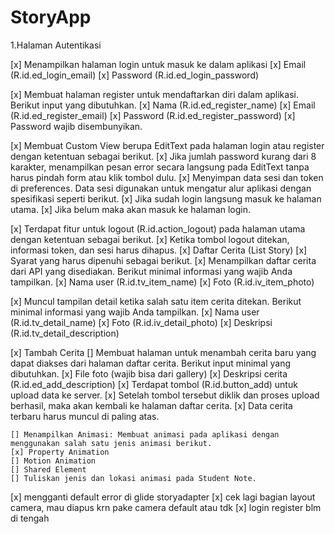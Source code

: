 # StoryApp
 
1.Halaman Autentikasi
 
[x] Menampilkan halaman login untuk masuk ke dalam aplikasi
    [x] Email (R.id.ed_login_email)
    [x] Password (R.id.ed_login_password)


[x] Membuat halaman register untuk mendaftarkan diri dalam aplikasi. Berikut input yang dibutuhkan.
    [x] Nama (R.id.ed_register_name)
    [x] Email (R.id.ed_register_email)
    [x] Password (R.id.ed_register_password)
    [x] Password wajib disembunyikan.
   
[x] Membuat Custom View berupa EditText pada halaman login atau register dengan ketentuan sebagai berikut.
    [x] Jika jumlah password kurang dari 8 karakter, menampilkan pesan error secara langsung pada EditText tanpa harus pindah form atau klik tombol dulu.
    [x] Menyimpan data sesi dan token di preferences. Data sesi digunakan untuk mengatur alur aplikasi dengan spesifikasi seperti berikut.
    [x] Jika sudah login langsung masuk ke halaman utama.
    [x] Jika belum maka akan masuk ke halaman login.


[x] Terdapat fitur untuk logout (R.id.action_logout) pada halaman utama dengan ketentuan sebagai berikut.
    [x] Ketika tombol logout ditekan, informasi token, dan sesi harus dihapus.
    [x] Daftar Cerita (List Story)
    [x] Syarat yang harus dipenuhi sebagai berikut.
        [x] Menampilkan daftar cerita dari API yang disediakan. Berikut minimal informasi yang wajib Anda tampilkan.
        [x] Nama user (R.id.tv_item_name)
        [x] Foto  (R.id.iv_item_photo)

[x] Muncul tampilan detail ketika salah satu item cerita ditekan. Berikut  minimal informasi yang wajib Anda tampilkan.
    [x] Nama user (R.id.tv_detail_name)
    [x] Foto (R.id.iv_detail_photo)
    [x] Deskripsi (R.id.tv_detail_description)

[x] Tambah Cerita
    [] Membuat halaman untuk menambah cerita baru yang dapat diakses dari halaman daftar cerita. Berikut input minimal yang dibutuhkan.
        [x] File foto (wajib bisa dari gallery)
        [x] Deskripsi cerita (R.id.ed_add_description)
        [x] Terdapat tombol (R.id.button_add) untuk upload data ke server.
        [x] Setelah tombol tersebut diklik dan proses upload berhasil, maka akan kembali ke halaman daftar cerita.
        [x] Data cerita terbaru harus muncul di paling atas.
        
    [] Menampilkan Animasi: Membuat animasi pada aplikasi dengan menggunakan salah satu jenis animasi berikut.
    [x] Property Animation
    [] Motion Animation
    [] Shared Element
    [] Tuliskan jenis dan lokasi animasi pada Student Note.

[x] mengganti default error di glide storyadapter
[x] cek lagi bagian layout camera, mau diapus krn pake camera default atau tdk
[x] login register blm di tengah
